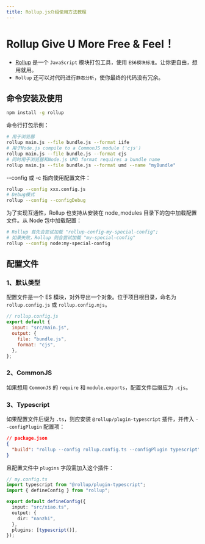 ```yaml
---
title: Rollup.js介绍使用方法教程
---
```


# Rollup Give U More Free & Feel！

- [Rollup](https://github.com/rollup/rollup) 是一个 `JavaScript` 模块打包工具，使用 `ES6模块标准`。让你更自由，想用就用。
- `Rollup` 还可以对代码进行`静态分析`，使你最终的代码没有冗余。

## 命令安装及使用

```bash
npm install -g rollup
```

命令行打包示例：

```bash
# 用于浏览器
rollup main.js --file bundle.js --format iife
# 用于Node.js compile to a CommonJS module ('cjs')
rollup main.js --file bundle.js --format cjs
# 同时用于浏览器和Node.js UMD format requires a bundle name
rollup main.js --file bundle.js --format umd --name "myBundle"
```

--config 或 -c 指向使用配置文件：

```bash
rollup --config xxx.config.js
# Debug模式
rollup --config --configDebug
```

为了实现互通性，Rollup 也支持从安装在 node_modules 目录下的包中加载配置文件。从 Node 包中加载配置：

```bash
# Rollup 首先会尝试加载 "rollup-config-my-special-config";
# 如果失败，Rollup 则会尝试加载 "my-special-config"
rollup --config node:my-special-config
```

## 配置文件

### 1、默认类型

配置文件是一个 ES 模块，对外导出一个对象。位于项目根目录，命名为 `rollup.config.js` 或 `rollup.config.mjs`。

```js
// rollup.config.js
export default {
  input: "src/main.js",
  output: {
    file: "bundle.js",
    format: "cjs",
  },
};
```

### 2、CommonJS

如果想用 `CommonJS` 的 `require` 和 `module.exports`，配置文件后缀应为 `.cjs`。

### 3、Typescript

如果配置文件后缀为 `.ts`，则应安装 `@rollup/plugin-typescript` 插件，并传入 `--configPlugin` 配置项：

```json
// package.json
{
  "build": "rollup --config rollup.config.ts --configPlugin typescript"
}
```

且配置文件中 `plugins` 字段需加入这个插件：

```ts
// my.config.ts
import typescript from "@rollup/plugin-typescript";
import { defineConfig } from "rollup";

export default defineConfig({
  input: "src/xiao.ts",
  output: {
    dir: "nanzhi",
  },
  plugins: [typescript()],
});
```
